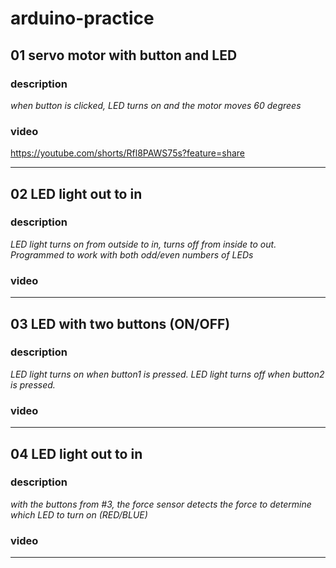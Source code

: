 # arduino-practice

## 01 servo motor with button and LED
### description
*when button is clicked, LED turns on and the motor moves 60 degrees*
### video
https://youtube.com/shorts/Rfl8PAWS75s?feature=share
__________________________________________________________________________________________________________________________________________________________ 

## 02 LED light out to in
### description
*LED light turns on from outside to in, turns off from inside to out. Programmed to work with both odd/even numbers of LEDs*
### video
__________________________________________________________________________________________________________________________________________________________ 

## 03 LED with two buttons (ON/OFF)
### description
*LED light turns on when button1 is pressed. LED light turns off when button2 is pressed.*
### video
__________________________________________________________________________________________________________________________________________________________ 

## 04 LED light out to in
### description
*with the buttons from #3, the force sensor detects the force to determine which LED to turn on (RED/BLUE)*
### video
__________________________________________________________________________________________________________________________________________________________ 
